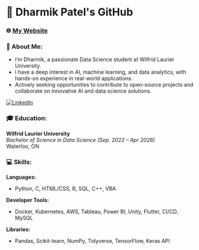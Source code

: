 # 🚀 Dharmik Patel's GitHub

### 🌐 [My Website](#)

### 👋 About Me:
- I’m Dharmik, a passionate Data Science student at Wilfrid Laurier University.
- I have a deep interest in AI, machine learning, and data analytics, with hands-on experience in real-world applications.
- Actively seeking opportunities to contribute to open-source projects and collaborate on innovative AI and data science solutions.

[![LinkedIn](https://img.shields.io/badge/LinkedIn-blue?style=flat&logo=linkedin&labelColor=blue)](https://www.linkedin.com/in/dharmik-p/)

### 🎓 Education:
**Wilfrid Laurier University**  
_Bachelor of Science in Data Science (Sep. 2022 – Apr 2026)_  
Waterloo, ON

### 💻 Skills:
**Languages:**
- Python, C, HTML/CSS, R, SQL, C++, VBA

**Developer Tools:**
- Docker, Kubernetes, AWS, Tableau, Power BI, Unity, Flutter, CI/CD, MySQL

**Libraries:**
- Pandas, Scikit-learn, NumPy, Tidyverse, TensorFlow, Keras API


